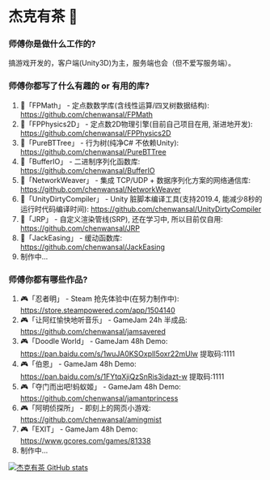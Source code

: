 # 杰克有茶 👋

### 师傅你是做什么工作的?  
搞游戏开发的，客户端(Unity3D)为主，服务端也会（但不爱写服务端）。  

### 师傅你都写了什么有趣的 or 有用的库?  
1. 🔨「FPMath」 - 定点数数学库(含线性运算/四叉树数据结构): https://github.com/chenwansal/FPMath  
2. 🔨「FPPhysics2D」 - 定点数2D物理引擎(目前自己项目在用, 渐进地开发): https://github.com/chenwansal/FPPhysics2D  
3. 🔨「PureBTTree」 - 行为树(纯净C# 不依赖Unity): https://github.com/chenwansal/PureBTTree  
4. 🔨「BufferIO」 - 二进制序列化函数库: https://github.com/chenwansal/BufferIO  
5. 🔨「NetworkWeaver」 - 集成 TCP/UDP + 数据序列化方案的网络通信库: https://github.com/chenwansal/NetworkWeaver  
6. 🔨「UnityDirtyCompiler」 - Unity 脏脚本编译工具(支持2019.4, 能减少8秒的运行时代码编译时间): https://github.com/chenwansal/UnityDirtyCompiler  
7. 🔨「JRP」 - 自定义渲染管线(SRP), 还在学习中, 所以目前仅自用: https://github.com/chenwansal/JRP  
8. 🔨「JackEasing」 - 缓动函数库: https://github.com/chenwansal/JackEasing  
9. 制作中...  

### 师傅你都有哪些作品?
1. 🎮「忍者明」 - Steam 抢先体验中(在努力制作中): https://store.steampowered.com/app/1504140  
2. 🎮「让阿红愉快地听音乐」 - GameJam 24h 半成品: https://github.com/chenwansal/jamsavered  
3. 🎮「Doodle World」 - GameJam 48h Demo: https://pan.baidu.com/s/1wuJA0KSOxpIl5oxr22mUlw 提取码:1111  
4. 🎮「伯恩」 - GameJam 48h Demo: https://pan.baidu.com/s/1FYtqXjiQzSnRis3idazt-w 提取码:1111
5. 🎮「夺门而出吧!蚂蚁姬」 - GameJam 48h Demo: https://github.com/chenwansal/jamantprincess  
6. 🎮「阿明侦探所」 - 即刻上的网页小游戏: https://github.com/chenwansal/amingmist  
7. 🎮「EXIT」 - GameJam 48h Demo: https://www.gcores.com/games/81338  
8. 制作中...  

[![杰克有茶 GitHub stats](https://github-readme-stats.vercel.app/api?username=chenwansal)](https://github.com/anuraghazra/github-readme-stats)
